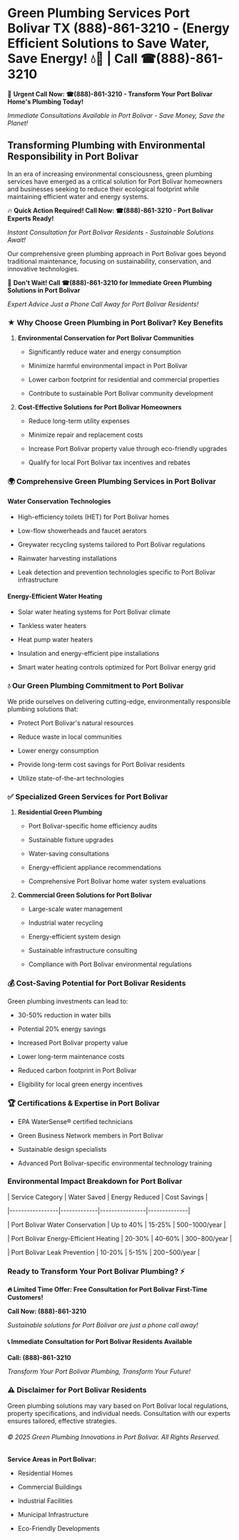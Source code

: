 # Green Plumbing Services Port Bolivar TX (888)-861-3210 - (Energy Efficient Solutions to Save Water, Save Energy! 💧🌿 | Call ☎(888)-861-3210

🚨 **Urgent Call Now: ☎(888)-861-3210 - Transform Your Port Bolivar Home's Plumbing Today!**
*Immediate Consultations Available in Port Bolivar - Save Money, Save the Planet!*

## Transforming Plumbing with Environmental Responsibility in Port Bolivar

In an era of increasing environmental consciousness, green plumbing services have emerged as a critical solution for Port Bolivar homeowners and businesses seeking to reduce their ecological footprint while maintaining efficient water and energy systems. 

🔥 **Quick Action Required! Call Now: ☎(888)-861-3210 - Port Bolivar Experts Ready!**
*Instant Consultation for Port Bolivar Residents - Sustainable Solutions Await!*

Our comprehensive green plumbing approach in Port Bolivar goes beyond traditional maintenance, focusing on sustainability, conservation, and innovative technologies.

🚨 **Don't Wait! Call ☎(888)-861-3210 for Immediate Green Plumbing Solutions in Port Bolivar**
*Expert Advice Just a Phone Call Away for Port Bolivar Residents!*

### ★ Why Choose Green Plumbing in Port Bolivar? Key Benefits

1. **Environmental Conservation for Port Bolivar Communities** 
   - Significantly reduce water and energy consumption
   - Minimize harmful environmental impact in Port Bolivar
   - Lower carbon footprint for residential and commercial properties
   - Contribute to sustainable Port Bolivar community development

2. **Cost-Effective Solutions for Port Bolivar Homeowners** 
   - Reduce long-term utility expenses
   - Minimize repair and replacement costs
   - Increase Port Bolivar property value through eco-friendly upgrades
   - Qualify for local Port Bolivar tax incentives and rebates

### 🌍 Comprehensive Green Plumbing Services in Port Bolivar

#### Water Conservation Technologies
- High-efficiency toilets (HET) for Port Bolivar homes
- Low-flow showerheads and faucet aerators
- Greywater recycling systems tailored to Port Bolivar regulations
- Rainwater harvesting installations
- Leak detection and prevention technologies specific to Port Bolivar infrastructure

#### Energy-Efficient Water Heating
- Solar water heating systems for Port Bolivar climate
- Tankless water heaters
- Heat pump water heaters
- Insulation and energy-efficient pipe installations
- Smart water heating controls optimized for Port Bolivar energy grid

### 💧 Our Green Plumbing Commitment to Port Bolivar

We pride ourselves on delivering cutting-edge, environmentally responsible plumbing solutions that:
- Protect Port Bolivar's natural resources
- Reduce waste in local communities
- Lower energy consumption
- Provide long-term cost savings for Port Bolivar residents
- Utilize state-of-the-art technologies

### ✅ Specialized Green Services for Port Bolivar

1. **Residential Green Plumbing**
   - Port Bolivar-specific home efficiency audits
   - Sustainable fixture upgrades
   - Water-saving consultations
   - Energy-efficient appliance recommendations
   - Comprehensive Port Bolivar home water system evaluations

2. **Commercial Green Solutions for Port Bolivar**
   - Large-scale water management
   - Industrial water recycling
   - Energy-efficient system design
   - Sustainable infrastructure consulting
   - Compliance with Port Bolivar environmental regulations

### 💰 Cost-Saving Potential for Port Bolivar Residents

Green plumbing investments can lead to:
- 30-50% reduction in water bills
- Potential 20% energy savings
- Increased Port Bolivar property value
- Lower long-term maintenance costs
- Reduced carbon footprint in Port Bolivar
- Eligibility for local green energy incentives

### 🏆 Certifications & Expertise in Port Bolivar

- EPA WaterSense® certified technicians
- Green Business Network members in Port Bolivar
- Sustainable design specialists
- Advanced Port Bolivar-specific environmental technology training

### Environmental Impact Breakdown for Port Bolivar

| Service Category | Water Saved | Energy Reduced | Cost Savings |
|-----------------|-------------|----------------|--------------|
| Port Bolivar Water Conservation | Up to 40% | 15-25% | $500-$1000/year |
| Port Bolivar Energy-Efficient Heating | 20-30% | 40-60% | $300-$800/year |
| Port Bolivar Leak Prevention | 10-20% | 5-15% | $200-$500/year |

### Ready to Transform Your Port Bolivar Plumbing? ⚡

**🔥 Limited Time Offer: Free Consultation for Port Bolivar First-Time Customers!**

**Call Now: (888)-861-3210**
*Sustainable solutions for Port Bolivar are just a phone call away!*

#### 📞 Immediate Consultation for Port Bolivar Residents Available

**Call: (888)-861-3210**
*Transform Your Port Bolivar Plumbing, Transform Your Future!*

### ⚠️ Disclaimer for Port Bolivar Residents

Green plumbing solutions may vary based on Port Bolivar local regulations, property specifications, and individual needs. Consultation with our experts ensures tailored, effective strategies.

###### © 2025 Green Plumbing Innovations in Port Bolivar. All Rights Reserved.

**Service Areas in Port Bolivar:** 
- Residential Homes
- Commercial Buildings
- Industrial Facilities
- Municipal Infrastructure
- Eco-Friendly Developments